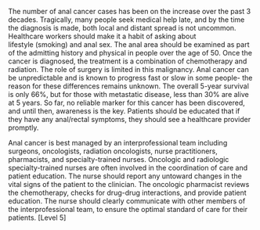 The number of anal cancer cases has been on the increase over the past 3 decades. Tragically, many people seek medical help late, and by the time the diagnosis is made, both local and distant spread is not uncommon. Healthcare workers should make it a habit of asking about lifestyle (smoking) and anal sex. The anal area should be examined as part of the admitting history and physical in people over the age of 50. Once the cancer is diagnosed, the treatment is a combination of chemotherapy and radiation. The role of surgery is limited in this malignancy. Anal cancer can be unpredictable and is known to progress fast or slow in some people- the reason for these differences remains unknown. The overall 5-year survival is only 66%, but for those with metastatic disease, less than 30% are alive at 5 years. So far, no reliable marker for this cancer has been discovered, and until then, awareness is the key. Patients should be educated that if they have any anal/rectal symptoms, they should see a healthcare provider promptly.

Anal cancer is best managed by an interprofessional team including surgeons, oncologists, radiation oncologists, nurse practitioners, pharmacists, and specialty-trained nurses. Oncologic and radiologic specialty-trained nurses are often involved in the coordination of care and patient education. The nurse should report any untoward changes in the vital signs of the patient to the clinician. The oncologic pharmacist reviews the chemotherapy, checks for drug-drug interactions, and provide patient education. The nurse should clearly communicate with other members of the interprofessional team, to ensure the optimal standard of care for their patients. [Level 5]